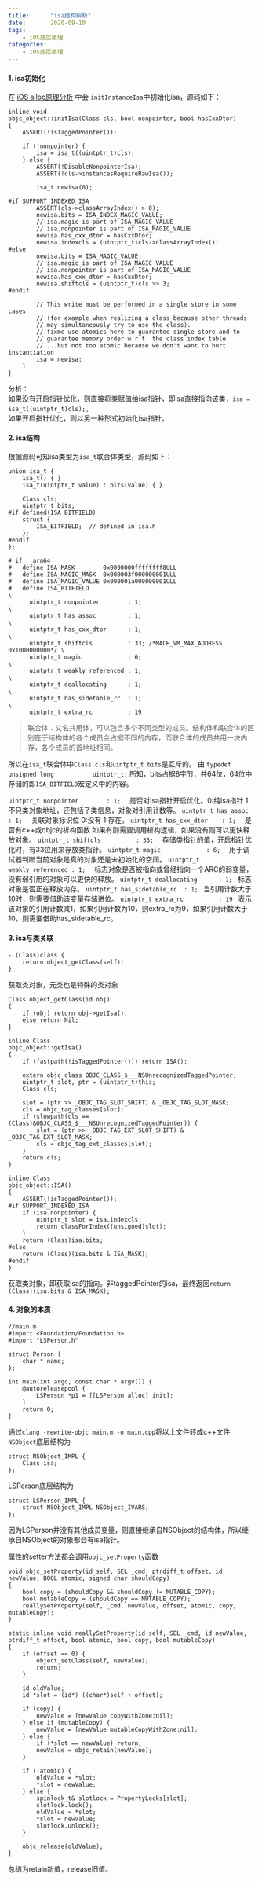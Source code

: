 ```yaml
---
title:      "isa结构解析" 
date:       2020-09-10
tags:
    - iOS底层原理
categories:
    - iOS底层原理
---
```


#### 1. isa初始化
在 [iOS alloc原理分析]([https://www.jianshu.com/p/d4091f8a703a](https://www.jianshu.com/p/d4091f8a703a)
) 中会 `initInstanceIsa`中初始化isa，源码如下：
```
inline void 
objc_object::initIsa(Class cls, bool nonpointer, bool hasCxxDtor) 
{ 
    ASSERT(!isTaggedPointer()); 
    
    if (!nonpointer) {
        isa = isa_t((uintptr_t)cls);
    } else {
        ASSERT(!DisableNonpointerIsa);
        ASSERT(!cls->instancesRequireRawIsa());

        isa_t newisa(0);

#if SUPPORT_INDEXED_ISA
        ASSERT(cls->classArrayIndex() > 0);
        newisa.bits = ISA_INDEX_MAGIC_VALUE;
        // isa.magic is part of ISA_MAGIC_VALUE
        // isa.nonpointer is part of ISA_MAGIC_VALUE
        newisa.has_cxx_dtor = hasCxxDtor;
        newisa.indexcls = (uintptr_t)cls->classArrayIndex();
#else
        newisa.bits = ISA_MAGIC_VALUE;
        // isa.magic is part of ISA_MAGIC_VALUE
        // isa.nonpointer is part of ISA_MAGIC_VALUE
        newisa.has_cxx_dtor = hasCxxDtor;
        newisa.shiftcls = (uintptr_t)cls >> 3;
#endif

        // This write must be performed in a single store in some cases
        // (for example when realizing a class because other threads
        // may simultaneously try to use the class).
        // fixme use atomics here to guarantee single-store and to
        // guarantee memory order w.r.t. the class index table
        // ...but not too atomic because we don't want to hurt instantiation
        isa = newisa;
    }
}
```  
分析：  
如果没有开启指针优化，则直接将类赋值给isa指针，即isa直接指向该类，`isa = isa_t((uintptr_t)cls);`。  
如果开启指针优化，则以另一种形式初始化isa指针。

#### 2. isa结构
根据源码可知isa类型为`isa_t`联合体类型，源码如下：  
```  
union isa_t {
    isa_t() { }
    isa_t(uintptr_t value) : bits(value) { }

    Class cls;
    uintptr_t bits;
#if defined(ISA_BITFIELD)
    struct {
        ISA_BITFIELD;  // defined in isa.h
    };
#endif
};

# if __arm64__
#   define ISA_MASK        0x0000000ffffffff8ULL
#   define ISA_MAGIC_MASK  0x000003f000000001ULL
#   define ISA_MAGIC_VALUE 0x000001a000000001ULL
#   define ISA_BITFIELD                                                      \
      uintptr_t nonpointer        : 1;                                       \
      uintptr_t has_assoc         : 1;                                       \
      uintptr_t has_cxx_dtor      : 1;                                       \
      uintptr_t shiftcls          : 33; /*MACH_VM_MAX_ADDRESS 0x1000000000*/ \
      uintptr_t magic             : 6;                                       \
      uintptr_t weakly_referenced : 1;                                       \
      uintptr_t deallocating      : 1;                                       \
      uintptr_t has_sidetable_rc  : 1;                                       \
      uintptr_t extra_rc          : 19
```
> 联合体：又名共用体，可以包含多个不同类型的成员。结构体和联合体的区别在于结构体的各个成员会占据不同的内存，而联合体的成员共用一块内存，各个成员的首地址相同。

所以在`isa_t`联合体中`Class cls`和`uintptr_t bits`是互斥的。
由 `typedef unsigned long           uintptr_t;` 所知，bits占据8字节，共64位，64位中存储的即`ISA_BITFIELD`宏定义中的内容。

`uintptr_t nonpointer        : 1;  ` 是否对isa指针开启优化。0:纯isa指针 1:不只类对象地址，还包括了类信息，对象对引用计数等。
`uintptr_t has_assoc        : 1;  ` 关联对象标识位 0:没有 1:存在。
`uintptr_t has_cxx_dtor    : 1;  ` 是否有c++或objc的析构函数 如果有则需要调用析构逻辑，如果没有则可以更快释放对象。
`uintptr_t shiftcls          : 33;  ` 存储类指针的值，开启指针优化时，有33位用来存放类指针。
` uintptr_t magic             : 6;   ` 用于调试器判断当前对象是真的对象还是未初始化的空间。
`uintptr_t weakly_referenced : 1;  ` 标志对象是否被指向或曾经指向一个ARC的弱变量，没有弱引用的对象可以更快的释放。
`uintptr_t deallocating      : 1; ` 标志对象是否正在释放内存。
`uintptr_t has_sidetable_rc  : 1; ` 当引用计数大于10时，则需要借助该变量存储进位。
`uintptr_t extra_rc          : 19 ` 表示该对象的引用计数减1，如果引用计数为10，则extra_rc为9，如果引用计数大于10，则需要借助has_sidetable_rc。

#### 3. isa与类关联
```
- (Class)class {
    return object_getClass(self);
}
```
获取类对象，元类也是特殊的类对象

```
Class object_getClass(id obj)
{
    if (obj) return obj->getIsa();
    else return Nil;
}

inline Class 
objc_object::getIsa() 
{
    if (fastpath(!isTaggedPointer())) return ISA();

    extern objc_class OBJC_CLASS_$___NSUnrecognizedTaggedPointer;
    uintptr_t slot, ptr = (uintptr_t)this;
    Class cls;

    slot = (ptr >> _OBJC_TAG_SLOT_SHIFT) & _OBJC_TAG_SLOT_MASK;
    cls = objc_tag_classes[slot];
    if (slowpath(cls == (Class)&OBJC_CLASS_$___NSUnrecognizedTaggedPointer)) {
        slot = (ptr >> _OBJC_TAG_EXT_SLOT_SHIFT) & _OBJC_TAG_EXT_SLOT_MASK;
        cls = objc_tag_ext_classes[slot];
    }
    return cls;
}

inline Class 
objc_object::ISA() 
{
    ASSERT(!isTaggedPointer()); 
#if SUPPORT_INDEXED_ISA
    if (isa.nonpointer) {
        uintptr_t slot = isa.indexcls;
        return classForIndex((unsigned)slot);
    }
    return (Class)isa.bits;
#else
    return (Class)(isa.bits & ISA_MASK);
#endif
}
```
获取类对象，即获取isa的指向。非taggedPointer的isa，最终返回`return (Class)(isa.bits & ISA_MASK);`

#### 4. 对象的本质
```
//main.m
#import <Foundation/Foundation.h>
#import "LSPerson.h"

struct Person {
    char * name;
};

int main(int argc, const char * argv[]) {
    @autoreleasepool {
        LSPerson *p1 = [[LSPerson alloc] init]; 
    }
    return 0;
}
```
通过`clang -rewrite-objc main.m -o main.cpp`将以上文件转成c++文件 
 `NSObject`底层结构为
```
struct NSObject_IMPL {
	Class isa;
};
```
LSPerson底层结构为
```
struct LSPerson_IMPL {
	struct NSObject_IMPL NSObject_IVARS;
};
```
因为LSPerson并没有其他成员变量，则直接继承自NSObject的结构体，所以继承自NSObject的对象都会有isa指针。

属性的setter方法都会调用`objc_setProperty`函数
```
void objc_setProperty(id self, SEL _cmd, ptrdiff_t offset, id newValue, BOOL atomic, signed char shouldCopy) 
{
    bool copy = (shouldCopy && shouldCopy != MUTABLE_COPY);
    bool mutableCopy = (shouldCopy == MUTABLE_COPY);
    reallySetProperty(self, _cmd, newValue, offset, atomic, copy, mutableCopy);
}

static inline void reallySetProperty(id self, SEL _cmd, id newValue, ptrdiff_t offset, bool atomic, bool copy, bool mutableCopy)
{
    if (offset == 0) {
        object_setClass(self, newValue);
        return;
    }

    id oldValue;
    id *slot = (id*) ((char*)self + offset);

    if (copy) {
        newValue = [newValue copyWithZone:nil];
    } else if (mutableCopy) {
        newValue = [newValue mutableCopyWithZone:nil];
    } else {
        if (*slot == newValue) return;
        newValue = objc_retain(newValue);
    }

    if (!atomic) {
        oldValue = *slot;
        *slot = newValue;
    } else {
        spinlock_t& slotlock = PropertyLocks[slot];
        slotlock.lock();
        oldValue = *slot;
        *slot = newValue;        
        slotlock.unlock();
    }

    objc_release(oldValue);
}
```
总结为retain新值，release旧值。

